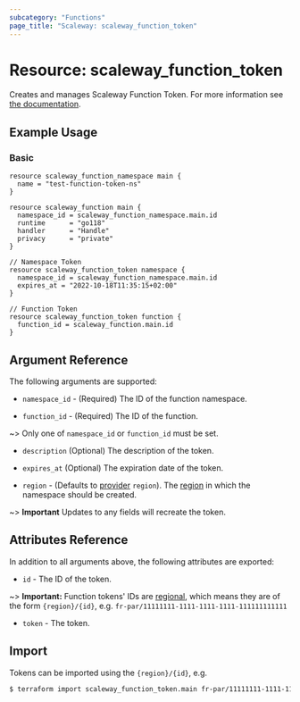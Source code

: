 ```yaml
---
subcategory: "Functions"
page_title: "Scaleway: scaleway_function_token"
---
```


# Resource: scaleway_function_token

Creates and manages Scaleway Function Token.
For more information see [the documentation](https://developers.scaleway.com/en/products/functions/api/#tokens-26b085).

## Example Usage

### Basic

```hcl
resource scaleway_function_namespace main {
  name = "test-function-token-ns"
}

resource scaleway_function main {
  namespace_id = scaleway_function_namespace.main.id
  runtime      = "go118"
  handler      = "Handle"
  privacy      = "private"
}

// Namespace Token
resource scaleway_function_token namespace {
  namespace_id = scaleway_function_namespace.main.id
  expires_at = "2022-10-18T11:35:15+02:00"
}

// Function Token
resource scaleway_function_token function {
  function_id = scaleway_function.main.id
}
```

## Argument Reference

The following arguments are supported:

- `namespace_id` - (Required) The ID of the function namespace.

- `function_id` - (Required) The ID of the function.

~> Only one of `namespace_id` or `function_id` must be set.

- `description` (Optional) The description of the token.

- `expires_at` (Optional) The expiration date of the token.

- `region` - (Defaults to [provider](../index.md#region) `region`). The [region](../guides/regions_and_zones.md#regions) in which the namespace should be created.

~> **Important** Updates to any fields will recreate the token.


## Attributes Reference

In addition to all arguments above, the following attributes are exported:

- `id` - The ID of the token.

~> **Important:** Function tokens' IDs are [regional](../guides/regions_and_zones.md#resource-ids), which means they are of the form `{region}/{id}`, e.g. `fr-par/11111111-1111-1111-1111-111111111111`

- `token` - The token.

## Import

Tokens can be imported using the `{region}/{id}`, e.g.

```bash
$ terraform import scaleway_function_token.main fr-par/11111111-1111-1111-1111-111111111111
```
